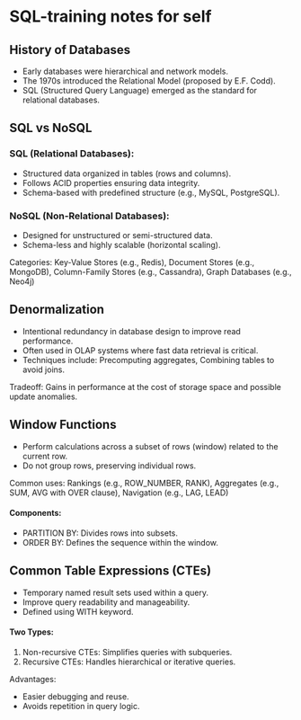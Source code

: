 # SQL-training notes for self

## History of Databases
- Early databases were hierarchical and network models.
- The 1970s introduced the Relational Model (proposed by E.F. Codd).
- SQL (Structured Query Language) emerged as the standard for relational databases.


## SQL vs NoSQL
### SQL (Relational Databases):
- Structured data organized in tables (rows and columns).
- Follows ACID properties ensuring data integrity.
- Schema-based with predefined structure (e.g., MySQL, PostgreSQL).

### NoSQL (Non-Relational Databases):
- Designed for unstructured or semi-structured data.
- Schema-less and highly scalable (horizontal scaling).
  
Categories:
Key-Value Stores (e.g., Redis),
Document Stores (e.g., MongoDB),
Column-Family Stores (e.g., Cassandra),
Graph Databases (e.g., Neo4j)

## Denormalization
- Intentional redundancy in database design to improve read performance.
- Often used in OLAP systems where fast data retrieval is critical.
- Techniques include: Precomputing aggregates, Combining tables to avoid joins.
  
Tradeoff: Gains in performance at the cost of storage space and possible update anomalies.

## Window Functions
- Perform calculations across a subset of rows (window) related to the current row.
- Do not group rows, preserving individual rows.

Common uses: Rankings (e.g., ROW_NUMBER, RANK), Aggregates (e.g., SUM, AVG with OVER clause), Navigation (e.g., LAG, LEAD)

#### Components:
- PARTITION BY: Divides rows into subsets.
- ORDER BY: Defines the sequence within the window.

## Common Table Expressions (CTEs)
- Temporary named result sets used within a query.
- Improve query readability and manageability.
- Defined using WITH keyword.
  
#### Two Types:
1) Non-recursive CTEs: Simplifies queries with subqueries.
2) Recursive CTEs: Handles hierarchical or iterative queries.

Advantages:
- Easier debugging and reuse.
- Avoids repetition in query logic.
